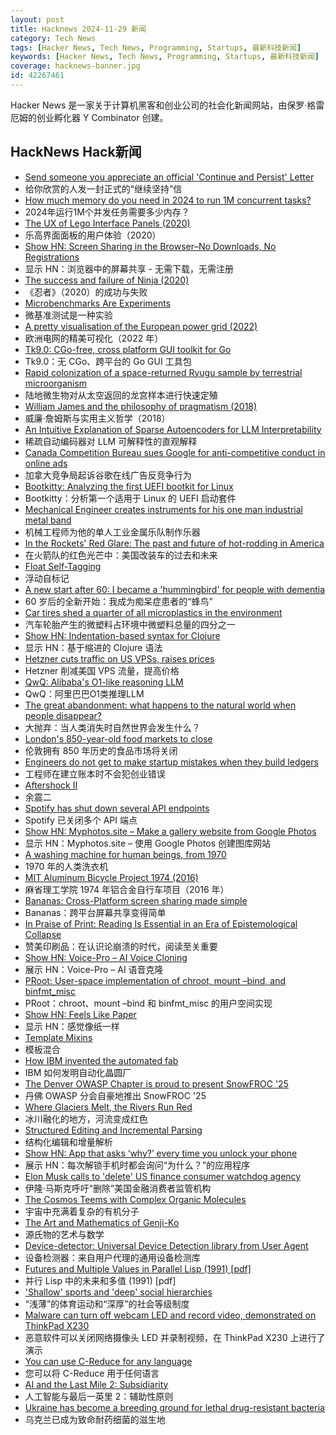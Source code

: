 ```yaml
---
layout: post
title: Hacknews 2024-11-29 新闻
category: Tech News
tags: [Hacker News, Tech News, Programming, Startups, 最新科技新闻]
keywords: [Hacker News, Tech News, Programming, Startups, 最新科技新闻]
coverage: hacknews-banner.jpg
id: 42267461
---
```


Hacker News 是一家关于计算机黑客和创业公司的社会化新闻网站，由保罗·格雷厄姆的创业孵化器 Y Combinator 创建。

## HackNews Hack新闻

- [Send someone you appreciate an official 'Continue and Persist' Letter](https://ContinueAndPersist.org)
- 给你欣赏的人发一封正式的“继续坚持”信
- [How much memory do you need in 2024 to run 1M concurrent tasks?](https://hez2010.github.io/async-runtimes-benchmarks-2024/)
- 2024年运行1M个并发任务需要多少内存？
- [The UX of Lego Interface Panels (2020)](https://interactionmagic.com/UX-LEGO-Interfaces/)
- 乐高界面面板的用户体验（2020）
- [Show HN: Screen Sharing in the Browser–No Downloads, No Registrations](https://github.com/tonghohin/screen-sharing)
- 显示 HN：浏览器中的屏幕共享 - 无需下载，无需注册
- [The success and failure of Ninja (2020)](https://neugierig.org/software/blog/2020/05/ninja.html)
- 《忍者》（2020）的成功与失败
- [Microbenchmarks Are Experiments](https://mrale.ph/blog/2024/11/27/microbenchmarks-are-experiments.html)
- 微基准测试是一种实验
- [A pretty visualisation of the European power grid (2022)](https://121gigawatts.org/copper-sushi-power-flow-european-grid/)
- 欧洲电网的精美可视化（2022 年）
- [Tk9.0: CGo-free, cross platform GUI toolkit for Go](https://pkg.go.dev/modernc.org/tk9.0)
- Tk9.0：无 CGo、跨平台的 Go GUI 工具包
- [Rapid colonization of a space-returned Ryugu sample by terrestrial microorganism](https://onlinelibrary.wiley.com/doi/10.1111/maps.14288)
- 陆地微生物对从太空返回的龙宫样本进行快速定殖
- [William James and the philosophy of pragmatism (2018)](https://www.neh.gov/humanities/2018/winter/feature/the-thinker-who-believed-in-doing-0)
- 威廉·詹姆斯与实用主义哲学（2018）
- [An Intuitive Explanation of Sparse Autoencoders for LLM Interpretability](https://adamkarvonen.github.io/machine_learning/2024/06/11/sae-intuitions.html)
- 稀疏自动编码器对 LLM 可解释性的直观解释
- [Canada Competition Bureau sues Google for anti-competitive conduct in online ads](https://www.canada.ca/en/competition-bureau/news/2024/11/competition-bureau-sues-google-for-anti-competitive-conduct-in-online-advertising-in-canada.html)
- 加拿大竞争局起诉谷歌在线广告反竞争行为
- [Bootkitty: Analyzing the first UEFI bootkit for Linux](https://www.welivesecurity.com/en/eset-research/bootkitty-analyzing-first-uefi-bootkit-linux/)
- Bootkitty：分析第一个适用于 Linux 的 UEFI 启动套件
- [Mechanical Engineer creates instruments for his one man industrial metal band](https://www.revolvermag.com/music/author-punisher-how-tool-approved-industrial-metal-mad-scientist-found-hope-amid-doom/)
- 机械工程师为他的单人工业金属乐队制作乐器
- [In the Rockets' Red Glare: The past and future of hot-rodding in America](https://harpers.org/archive/2024/12/in-the-rockets-red-glare-rachel-kushner/)
- 在火箭队的红色光芒中：美国改装车的过去和未来
- [Float Self-Tagging](https://arxiv.org/abs/2411.16544)
- 浮动自标记
- [A new start after 60: I became a 'hummingbird' for people with dementia](https://www.theguardian.com/lifeandstyle/2024/nov/25/new-start-after-60-hummingbird-for-people-with-dementia-volunteering-care-home)
- 60 岁后的全新开始：我成为痴呆症患者的“蜂鸟”
- [Car tires shed a quarter of all microplastics in the environment](https://phys.org/news/2024-11-car-quarter-microplastics-environment-urgent.html)
- 汽车轮胎产生的微塑料占环境中微塑料总量的四分之一
- [Show HN: Indentation-based syntax for Clojure](https://github.com/ilevd/cwp)
- 显示 HN：基于缩进的 Clojure 语法
- [Hetzner cuts traffic on US VPSs, raises prices]()
- Hetzner 削减美国 VPS 流量，提高价格
- [QwQ: Alibaba's O1-like reasoning LLM](https://qwenlm.github.io/blog/qwq-32b-preview/)
- QwQ：阿里巴巴O1类推理LLM
- [The great abandonment: what happens to the natural world when people disappear?](https://www.theguardian.com/news/2024/nov/28/great-abandonment-what-happens-natural-world-people-disappear-bulgaria)
- 大抛弃：当人类消失时自然世界会发生什么？
- [London's 850-year-old food markets to close](https://www.bbc.co.uk/news/articles/cje050wz22qo)
- 伦敦拥有 850 年历史的食品市场将关闭
- [Engineers do not get to make startup mistakes when they build ledgers](https://news.alvaroduran.com/p/engineers-do-not-get-to-make-startup)
- 工程师在建立账本时不会犯创业错误
- [Aftershock II](http://www.uscrpl.com/aftershock-ii)
- 余震二
- [Spotify has shut down several API endpoints](https://developer.spotify.com/blog/2024-11-27-changes-to-the-web-api)
- Spotify 已关闭多个 API 端点
- [Show HN: Myphotos.site – Make a gallery website from Google Photos](https://www.myphotos.site)
- 显示 HN：Myphotos.site – 使用 Google Photos 创建图库网站
- [A washing machine for human beings, from 1970](https://www.core77.com/posts/134471/A-Washing-Machine-for-Human-Beings-from-1970)
- 1970 年的人类洗衣机
- [MIT Aluminum Bicycle Project 1974 (2016)](https://www.sheldonbrown.com/AluminumBikeProject.html)
- 麻省理工学院 1974 年铝合金自行车项目（2016 年）
- [Bananas: Cross-Platform screen sharing made simple](https://github.com/mistweaverco/bananas)
- Bananas：跨平台屏幕共享变得简单
- [In Praise of Print: Reading Is Essential in an Era of Epistemological Collapse](https://lithub.com/in-praise-of-print-why-reading-remains-essential-in-an-era-of-epistemological-collapse/)
- 赞美印刷品：在认识论崩溃的时代，阅读至关重要
- [Show HN: Voice-Pro – AI Voice Cloning](https://github.com/abus-aikorea/voice-pro)
- 展示 HN：Voice-Pro – AI 语音克隆
- [PRoot: User-space implementation of chroot, mount –bind, and binfmt_misc](https://proot-me.github.io/)
- PRoot：chroot、mount –bind 和 binfmt_misc 的用户空间实现
- [Show HN: Feels Like Paper](https://www.lukasmoro.com/paper)
- 显示 HN：感觉像纸一样
- [Template Mixins](https://dlang.org/spec/template-mixin.html)
- 模板混合
- [How IBM invented the automated fab](https://spectrum.ieee.org/semiconductor-fabrication)
- IBM 如何发明自动化晶圆厂
- [The Denver OWASP Chapter is proud to present SnowFROC '25](https://snowfroc.com/)
- 丹佛 OWASP 分会自豪地推出 SnowFROC '25
- [Where Glaciers Melt, the Rivers Run Red](https://www.nytimes.com/2024/11/19/science/peru-glaciers-water-pollution.html)
- 冰川融化的地方，河流变成红色
- [Structured Editing and Incremental Parsing](https://tratt.net/laurie/blog/2024/structured_editing_and_incremental_parsing.html)
- 结构化编辑和增量解析
- [Show HN: App that asks ‘why?’ every time you unlock your phone](https://play.google.com/store/apps/details?id=com.actureunlock&hl=en_US)
- 展示 HN：每次解锁手机时都会询问“为什么？”的应用程序
- [Elon Musk calls to 'delete' US finance consumer watchdog agency](https://www.theguardian.com/technology/2024/nov/28/elon-musk-cfpb-trump)
- 伊隆·马斯克呼吁“删除”美国金融消费者监管机构
- [The Cosmos Teems with Complex Organic Molecules](https://www.quantamagazine.org/the-cosmos-teems-with-complex-organic-molecules-20241113/)
- 宇宙中充满着复杂的有机分子
- [The Art and Mathematics of Genji-Ko](https://www.oranlooney.com/post/genji-ko/)
- 源氏物的艺术与数学
- [Device-detector: Universal Device Detection library from User Agent](https://github.com/matomo-org/device-detector)
- 设备检测器：来自用户代理的通用设备检测库
- [Futures and Multiple Values in Parallel Lisp (1991) [pdf]](https://3e8.org/pub/scheme/doc/lisp-pointers/v8i2/p15-tomoyuki.pdf)
- 并行 Lisp 中的未来和多值 (1991) [pdf]
- ['Shallow' sports and 'deep' social hierarchies](https://phys.org/news/2024-11-shallow-sports-deep-social-hierarchies.html)
- “浅薄”的体育运动和“深厚”的社会等级制度
- [Malware can turn off webcam LED and record video, demonstrated on ThinkPad X230](https://github.com/xairy/lights-out)
- 恶意软件可以关闭网络摄像头 LED 并录制视频，在 ThinkPad X230 上进行了演示
- [You can use C-Reduce for any language](https://bernsteinbear.com/blog/creduce/)
- 您可以将 C-Reduce 用于任何语言
- [AI and the Last Mile 2: Subsidiarity](https://hollisrobbinsanecdotal.substack.com/p/ai-and-the-last-mile-2)
- 人工智能与最后一英里 2：辅助性原则
- [Ukraine has become a breeding ground for lethal drug-resistant bacteria](https://www.science.org/content/article/war-torn-ukraine-has-become-breeding-ground-lethal-drug-resistant-bacteria)
- 乌克兰已成为致命耐药细菌的滋生地


